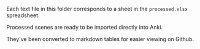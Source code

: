 Each text file in this folder corresponds to a sheet in the `processed.xlsx` spreadsheet.

Processed scenes are ready to be imported directly into Anki.

They've been converted to markdown tables for easier viewing on Github.